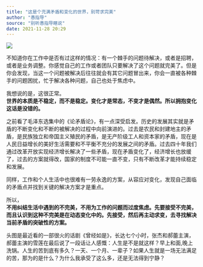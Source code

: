 ```yaml
---
title: "这是个充满矛盾和变化的世界，别苛求完美"
author: "愚指导"
source: "别听愚指导瞎说"
date: 2021-11-28 20:29
---
```


![](ab752aac6c13393ff2d9564fffe67f6d.jpeg)

不知道你在工作中是否有过这样的情况：有一个棘手的问题待解决，或者是招聘，或者是业务调整。你感觉自己的工作或者团队只要解决了这个问题就完美了。但是你会发现，当这一个问题被解决后往往就会有其它问题冒出来，你会一直被各种棘手的问题困扰，忙于解决各种问题，自己也处于焦虑中。

我想说的是，这很正常。  
**世界的本质是不稳定，而不是稳定。变化才是常态，不变才是偶然。所以拥抱变化这话是没错的。**

之前看了毛泽东选集中的《论矛盾论》，有一点深受启发。历史的发展其实就是矛盾的不断变化和不断的被解决的过程中向前演进的。过去是农民和封建地主的矛盾，是民族独立和帝国主义殖民的矛盾，是无产阶级工人和资本家的矛盾，现在是人民日益增长的美好生活需要和不平衡不充分的发展之间的矛盾。过去四十年我们通过改革开放实现经济增长解决了一些矛盾，现在矛盾变化了，经济增长也放缓了，过去的方案就得改，国家的制度不可能一直不变，只有不断改革才能持续稳定和发展。

同样，工作和个人生活中也很难有一劳永逸的方案，从容应对变化，发现自己面临的矛盾点并找到关键的解决方案才是重点。

所以，  
**不用纠结生活中遇到的不完美，不用为工作的问题而过度焦虑。先要接受不完美，而且认识到这种不完美是在动态变化中的。先接受，然后再主动求变，去寻找解决当前矛盾的突破性的方案。**

头图是最近看的一部很火的话剧《曾经如是》，长达七个小时，张杰和郝蕾主演，郝蕾主演的雪莲在最后说了一段话让人感慨：人生是不是就这样？早上和面,晚上洗锅。人生的苦到底有多久？一天、一个月、一辈子？如果人生就是一场无法满足的苦，那为的是什么？为什么我承受了这么多，还是无法得到宁静？
